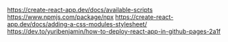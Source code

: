 
https://create-react-app.dev/docs/available-scripts
https://www.npmjs.com/package/npx
https://create-react-app.dev/docs/adding-a-css-modules-stylesheet/
https://dev.to/yuribenjamin/how-to-deploy-react-app-in-github-pages-2a1f

